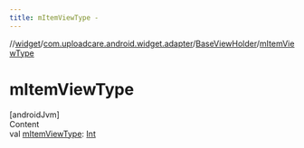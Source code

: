 ```yaml
---
title: mItemViewType -
---
```

//[widget](../../index.md)/[com.uploadcare.android.widget.adapter](../index.md)/[BaseViewHolder](index.md)/[mItemViewType](m-item-view-type.md)



# mItemViewType  
[androidJvm]  
Content  
val [mItemViewType](m-item-view-type.md): [Int](https://kotlinlang.org/api/latest/jvm/stdlib/kotlin/-int/index.html)  



